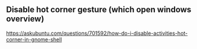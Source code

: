 
## Disable hot corner gesture (which open windows overview)
https://askubuntu.com/questions/701592/how-do-i-disable-activities-hot-corner-in-gnome-shell
